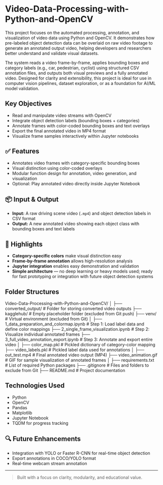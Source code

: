 # Video-Data-Processing-with-Python-and-OpenCV

This project focuses on the automated processing, annotation, and visualization of video data using Python and OpenCV. It demonstrates how pre-labeled object detection data can be overlaid on raw video footage to generate an annotated output video, helping developers and researchers better understand and validate visual datasets.

The system reads a video frame-by-frame, applies bounding boxes and category labels (e.g., car, pedestrian, cyclist) using structured CSV annotation files, and outputs both visual previews and a fully annotated video. Designed for clarity and extensibility, this project is ideal for use in computer vision pipelines, dataset exploration, or as a foundation for AI/ML model validation.

## Key Objectives

- Read and manipulate video streams with OpenCV  
- Integrate object detection labels (bounding boxes + categories)  
- Annotate frames with color-coded bounding boxes and text overlays  
- Export the final annotated video in MP4 format  
- Visualize frame samples interactively within Jupyter notebooks  

## ✅ Features

- Annotates video frames with category-specific bounding boxes  
- Visual distinction using color-coded overlays  
- Modular function design for annotation, video generation, and visualization  
- Optional: Play annotated video directly inside Jupyter Notebook  

## 📦 Input & Output

- **Input:** A raw driving scene video (`.mp4`) and object detection labels in CSV format  
- **Output:** A new annotated video showing each object class with bounding boxes and text labels  

## 🚀 Highlights

- **Category-specific colors** make visual distinction easy  
- **Frame-by-frame annotation** allows high-resolution analysis  
- **Jupyter integration** enables easy demonstration and validation  
- **Simple architecture** — no deep learning or heavy models used; ready for fast prototyping or integration with future object detection systems  

## Folder Structures

Video-Data-Processing-with-Python-and-OpenCV/
│
├── converted_output/               # Folder for storing converted video outputs
├── kagglehub/                      # Empty placeholder folder (excluded from Git push)
├── venv/                           # Virtual environment (excluded from Git)
│
├── 1_data_preparation_and_colormap.ipynb      # Step 1: Load label data and define color mappings
├── 2_single_frame_visualization.ipynb         # Step 2: Visualize individual annotated frames
├── 3_full_video_annotation_export.ipynb       # Step 3: Annotate and export entire video
│
├── color_map.pkl                  # Pickled dictionary of category-color mapping
├── video_labels.pkl               # Pickled label data used for annotations
│
├── out_test.mp4                   # Final annotated video output (MP4)
├── video_animation.gif            # GIF for sample visualization of annotated frames
│
├── requirements.txt               # List of required Python packages
├── .gitignore                     # Files and folders to exclude from Git
├── README.md                      # Project documentation



## Technologies Used

- Python  
- OpenCV  
- Pandas  
- Matplotlib  
- Jupyter Notebook  
- TQDM for progress tracking  

## 🔍 Future Enhancements

- Integration with YOLO or Faster R-CNN for real-time object detection  
- Export annotations in COCO/YOLO format  
- Real-time webcam stream annotation  

---

> Built with a focus on clarity, modularity, and educational value.
